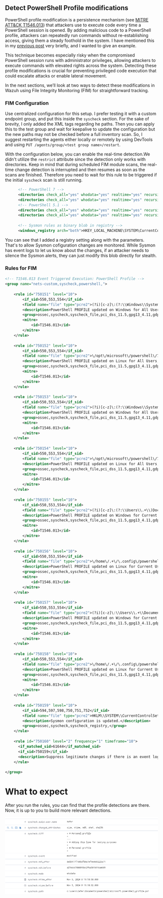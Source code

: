 ## Detect PowerShell Profile modifications

PowerShell profile modification is a persistence mechanism (see [MITRE ATT&CK T1546.013](https://attack.mitre.org/techniques/T1546/013/)) that attackers use to execute code every time a PowerShell session is opened. By adding malicious code to a PowerShell profile, attackers can repeatedly run commands without re-establishing access, giving them a steady foothold in the system. I have mentioned this in my [previous post](https://zaferbalkan.com/2024/11/03/psreadline.html) very briefly, and I wanted to give an example.

This technique becomes especially risky when the compromised PowerShell session runs with administrator privileges, allowing attackers to execute commands with elevated rights across the system. Detecting these profile modifications is crucial for preventing privileged code execution that could escalate attacks or enable lateral movement.

In the next sections, we’ll look at two ways to detect these modifications in Wazuh using File Integrity Monitoring (FIM) for straightforward tracking.

### FIM Configuration

Use centralized configuration for this setup. I prefer testing it with a custom endpoint group, and put this inside the `syscheck` section. For the sake of brevity, I only added the XML tags regarding he paths. Then you can apply this to the test group and wait for keepalive to update the configuration but the new paths may not be checked before a full inventory scan. So, I suggest restarting the agents either locally or remotely by using DevTools and using `PUT /agents/group/<test group name>/restart`.

With the configuration below, you can enable the real-time detection.We didn't utilize the `restrict` attribute since the detection only works with directories. Keep in mind that during scheduled FIM module scans, the real-time change detection is interrupted and then resumes as soon as the scans are finished. Therefore you need to wait for this rule to  be triggered if the initial `syscheck` scan is still running.

```xml
      <!-- PowerShell 7 -->
      <directories check_all="yes" whodata="yes" realtime="yes" recursion_level="0" report_changes="yes">%SYSTEMDRIVE%\Program Files\PowerShell\7</directories>
      <directories check_all="yes" whodata="yes" realtime="yes" recursion_level="0" report_changes="yes">%SYSTEMDRIVE%\Users\*\Documents\PowerShell</directories>
      <!-- PowerShell 5.1 -->
      <directories check_all="yes" whodata="yes" realtime="yes" recursion_level="0">%WINDIR%\System32\WindowsPowerShell\v1.0</directories>
      <directories check_all="yes" whodata="yes" realtime="yes" recursion_level="0" report_changes="yes">%SYSTEMDRIVE%\Users\*\Documents\WindowsPowerShell</directories>

      <!-- Sysmon rules as binary blob in registry -->
      <windows_registry arch="both">HKEY_LOCAL_MACHINE\SYSTEM\CurrentControlSet\Services\SysmonDrv\Parameters\Rules</windows_registry>
```

You can see that I added a registry setting along with the parameters. That's to allow Sysmon cofiguration changes are monitored. While Sysmon has event logs to let us know about the changes, if an attacker needs to silence the Sysmon alerts, they can just modify this blob directly for stealth.

### Rules for FIM

```xml
<!-- T1546.013 Event Triggered Execution: PowerShell Profile -->
<group name="nets-custom,syscheck,powershell,">

    <rule id="750151" level="10">
        <if_sid>550,553,554</if_sid>
        <field name="file" type="pcre2">(?i)[c-z]\:(?:\\Windows\\System32\\WindowsPowerShell\\v1\.0|\\Program Files\\PowerShell\\7)\\Profile\.ps1</field>
        <description>PowerShell PROFILE updated on Windows for All Users, All Hosts</description>
        <group>ossec,syscheck,syscheck_file,pci_dss_11.5,gpg13_4.11,gdpr_II_5.1.f,hipaa_164.312.c.1,hipaa_164.312.c.2,nist_800_53_SI.7,tsc_PI1.4,tsc_PI1.5,tsc_CC6.1,tsc_CC6.8,tsc_CC7.2,tsc_CC7.3,</group>
        <mitre>
            <id>T1546.013</id>
        </mitre>
    </rule>

    <rule id="750152" level="10">
        <if_sid>550,553,554</if_sid>
        <field name="file" type="pcre2">\/opt\/microsoft\/powershell\/7\/profile\.ps1</field>
        <description>PowerShell PROFILE updated on Linux for All Users, All Hosts</description>
        <group>ossec,syscheck,syscheck_file,pci_dss_11.5,gpg13_4.11,gdpr_II_5.1.f,hipaa_164.312.c.1,hipaa_164.312.c.2,nist_800_53_SI.7,tsc_PI1.4,tsc_PI1.5,tsc_CC6.1,tsc_CC6.8,tsc_CC7.2,tsc_CC7.3,</group>
        <mitre>
            <id>T1546.013</id>
        </mitre>
    </rule>

    <rule id="750153" level="10">
        <if_sid>550,553,554</if_sid>
        <field name="file" type="pcre2">(?i)[c-z]\:(?:\\Windows\\System32\\WindowsPowerShell\\v1\.0|\\Program Files\\PowerShell\\7)\\Microsoft.PowerShell_profile\.ps1</field>
        <description>PowerShell PROFILE updated on Windows for All Users, Current Host</description>
        <group>ossec,syscheck,syscheck_file,pci_dss_11.5,gpg13_4.11,gdpr_II_5.1.f,hipaa_164.312.c.1,hipaa_164.312.c.2,nist_800_53_SI.7,tsc_PI1.4,tsc_PI1.5,tsc_CC6.1,tsc_CC6.8,tsc_CC7.2,tsc_CC7.3,</group>
        <mitre>
            <id>T1546.013</id>
        </mitre>
    </rule>

    <rule id="750154" level="10">
        <if_sid>550,553,554</if_sid>
        <field name="file" type="pcre2">\/opt\/microsoft\/powershell\/7\/Microsoft\.PowerShell_profile\.ps1</field>
        <description>PowerShell PROFILE updated on Linux for All Users, Current Host</description>
        <group>ossec,syscheck,syscheck_file,pci_dss_11.5,gpg13_4.11,gdpr_II_5.1.f,hipaa_164.312.c.1,hipaa_164.312.c.2,nist_800_53_SI.7,tsc_PI1.4,tsc_PI1.5,tsc_CC6.1,tsc_CC6.8,tsc_CC7.2,tsc_CC7.3,</group>
        <mitre>
            <id>T1546.013</id>
        </mitre>
    </rule>

    <rule id="750155" level="10">
        <if_sid>550,553,554</if_sid>
        <field name="file" type="pcre2">(?i)[c-z]\:(?:\\Users\\.+\\)Documents\\PowerShell\\Profile\.ps1</field>
        <description>PowerShell PROFILE updated on Windows for Current User, All Hosts</description>
        <group>ossec,syscheck,syscheck_file,pci_dss_11.5,gpg13_4.11,gdpr_II_5.1.f,hipaa_164.312.c.1,hipaa_164.312.c.2,nist_800_53_SI.7,tsc_PI1.4,tsc_PI1.5,tsc_CC6.1,tsc_CC6.8,tsc_CC7.2,tsc_CC7.3,</group>
        <mitre>
            <id>T1546.013</id>
        </mitre>
    </rule>

    <rule id="750156" level="10">
        <if_sid>550,553,554</if_sid>
        <field name="file" type="pcre2">\/home\/.+\/\.config\/powershell\/profile\.ps1</field>
        <description>PowerShell PROFILE updated on Linux for Current User, All Hosts</description>
        <group>ossec,syscheck,syscheck_file,pci_dss_11.5,gpg13_4.11,gdpr_II_5.1.f,hipaa_164.312.c.1,hipaa_164.312.c.2,nist_800_53_SI.7,tsc_PI1.4,tsc_PI1.5,tsc_CC6.1,tsc_CC6.8,tsc_CC7.2,tsc_CC7.3,</group>
        <mitre>
            <id>T1546.013</id>
        </mitre>
    </rule>

    <rule id="750157" level="10">
        <if_sid>550,553,554</if_sid>
        <field name="file" type="pcre2">(?i)[c-z]\:\\Users\\.+\\Documents\\PowerShell\\Microsoft\.PowerShell_profile\.ps1</field>
        <description>PowerShell PROFILE updated on Windows for Current User, Current Host</description>
        <group>ossec,syscheck,syscheck_file,pci_dss_11.5,gpg13_4.11,gdpr_II_5.1.f,hipaa_164.312.c.1,hipaa_164.312.c.2,nist_800_53_SI.7,tsc_PI1.4,tsc_PI1.5,tsc_CC6.1,tsc_CC6.8,tsc_CC7.2,tsc_CC7.3,</group>
        <mitre>
            <id>T1546.013</id>
        </mitre>
    </rule>

    <rule id="750158" level="10">
        <if_sid>550,553,554</if_sid>
        <field name="file" type="pcre2">\/home\/.+\/\.config\/powershell\/Microsoft\.PowerShell_profile\.ps1</field>
        <description>PowerShell PROFILE updated on Linux for Current User, Current Host</description>
        <group>ossec,syscheck,syscheck_file,pci_dss_11.5,gpg13_4.11,gdpr_II_5.1.f,hipaa_164.312.c.1,hipaa_164.312.c.2,nist_800_53_SI.7,tsc_PI1.4,tsc_PI1.5,tsc_CC6.1,tsc_CC6.8,tsc_CC7.2,tsc_CC7.3,</group>
        <mitre>
            <id>T1546.013</id>
        </mitre>
    </rule>

    <rule id="750159" level="10">
        <if_sid>594,597,598,750,751,752</if_sid>
        <field name="file" type="pcre2">HKLM\\SYSTEM\\CurrentControlSet\\Services\\SysmonDrv\\Parameters\\Rules</field>
        <description>Sysmon configuration is updated.</description>
        <group>ossec,syscheck,syscheck_registry,</group>
    </rule>

    <rule id="750160" level="2" frequency="1" timeframe="10">
      <if_matched_sid>61644</if_matched_sid>
      <if_sid>750159</if_sid>
      <description>Suppress legitimate changes if there is an event log created within last 10 seconds.</description>
    </rule>

</group>
```

# What to expect

After you run the rules, you can find that the profile detections are there. Now, it is up to you to build more relevant detections.

<img src="/assets/wazuh-fim-profile.png" width="600" alt="Voila!">
